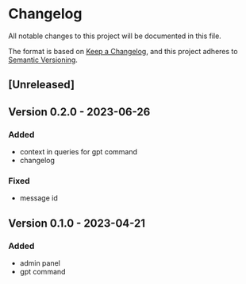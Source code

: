 # Changelog

All notable changes to this project will be documented in this file.

The format is based on [Keep a Changelog](https://keepachangelog.com/en/1.0.0/),
and this project adheres to [Semantic Versioning](https://semver.org/spec/v2.0.0.html).

## [Unreleased]

## Version 0.2.0 - 2023-06-26

### Added
- context in queries for gpt command
- changelog

### Fixed
- message id


## Version 0.1.0 - 2023-04-21

### Added
- admin panel
- gpt command

